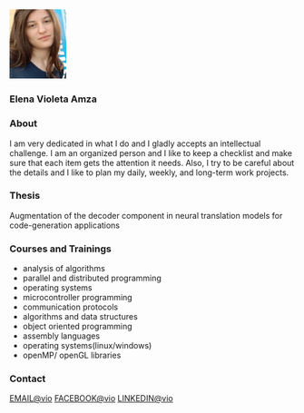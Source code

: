
<img src="vio.jpeg" width="100">  

### Elena Violeta Amza

### About

I am very dedicated in what I do and I gladly accepts an intellectual challenge.
I am an organized person and I like to keep a checklist and make sure that each item gets the attention it needs. Also, I try to be careful about the details and I like to plan my daily, weekly, and long-term work projects. 

### Thesis
Augmentation of the decoder component in neural translation models for code-generation applications

### Courses and Trainings

- analysis of algorithms
- parallel and distributed programming
- operating systems
- microcontroller programming
- communication protocols
- algorithms and data structures
- object oriented programming
- assembly languages
- operating systems(linux/windows)
- openMP/ openGL libraries

### Contact

[EMAIL@vio](amzavioleta@gmail.com)
[FACEBOOK@vio](https://www.facebook.com/violeta.amza)
[LINKEDIN@vio](linkedin.com/in/elena-violeta-amza-897609173)
